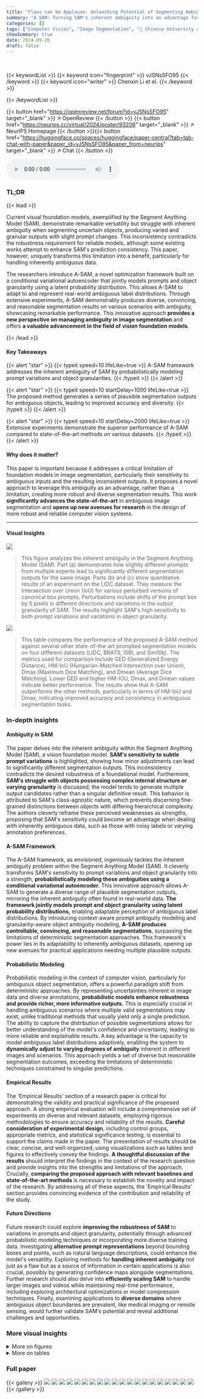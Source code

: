 ```yaml
---
title: "Flaws can be Applause: Unleashing Potential of Segmenting Ambiguous Objects in SAM"
summary: "A-SAM: Turning SAM's inherent ambiguity into an advantage for controllable, diverse, and convincing ambiguous object segmentation."
categories: []
tags: ["Computer Vision", "Image Segmentation", "🏢 Chinese University of Hong Kong",]
showSummary: true
date: 2024-09-26
draft: false
---
```


<br>

{{< keywordList >}}
{{< keyword icon="fingerprint" >}} vJSNsSFO95 {{< /keyword >}}
{{< keyword icon="writer" >}} Chenxin Li et el. {{< /keyword >}}
 
{{< /keywordList >}}

{{< button href="https://openreview.net/forum?id=vJSNsSFO95" target="_blank" >}}
↗ OpenReview
{{< /button >}}
{{< button href="https://neurips.cc/virtual/2024/poster/93206" target="_blank" >}}
↗ NeurIPS Homepage
{{< /button >}}{{< button href="https://huggingface.co/spaces/huggingface/paper-central?tab=tab-chat-with-paper&paper_id=vJSNsSFO95&paper_from=neurips" target="_blank" >}}
↗ Chat
{{< /button >}}



<audio controls>
    <source src="https://ai-paper-reviewer.com/vJSNsSFO95/podcast.wav" type="audio/wav">
    Your browser does not support the audio element.
</audio>


### TL;DR


{{< lead >}}

Current visual foundation models, exemplified by the Segment Anything Model (SAM), demonstrate remarkable versatility but struggle with inherent ambiguity when segmenting uncertain objects, producing varied and granular outputs with slight prompt changes. This inconsistency contradicts the robustness requirement for reliable models, although some existing works attempt to enhance SAM's prediction consistency. This paper, however, uniquely transforms this limitation into a benefit, particularly for handling inherently ambiguous data. 

The researchers introduce A-SAM, a novel optimization framework built on a conditional variational autoencoder that jointly models prompts and object granularity using a latent probability distribution. This allows A-SAM to adapt to and represent real-world ambiguous label distributions. Through extensive experiments, A-SAM demonstrably produces diverse, convincing, and reasonable segmentation results on various scenarios with ambiguity, showcasing remarkable performance. This innovative approach **provides a new perspective on managing ambiguity in image segmentation** and offers **a valuable advancement in the field of vision foundation models**.

{{< /lead >}}


#### Key Takeaways

{{< alert "star" >}}
{{< typeit speed=10 lifeLike=true >}} A-SAM framework addresses the inherent ambiguity of SAM by probabilistically modeling prompt variations and object granularities. {{< /typeit >}}
{{< /alert >}}

{{< alert "star" >}}
{{< typeit speed=10 startDelay=1000 lifeLike=true >}} The proposed method generates a series of plausible segmentation outputs for ambiguous objects, leading to improved accuracy and diversity. {{< /typeit >}}
{{< /alert >}}

{{< alert "star" >}}
{{< typeit speed=10 startDelay=2000 lifeLike=true >}} Extensive experiments demonstrate the superior performance of A-SAM compared to state-of-the-art methods on various datasets. {{< /typeit >}}
{{< /alert >}}

#### Why does it matter?
This paper is important because it addresses a critical limitation of foundation models in image segmentation, particularly their sensitivity to ambiguous inputs and the resulting inconsistent outputs.  It proposes a novel approach to leverage this ambiguity as an advantage, rather than a limitation, creating more robust and diverse segmentation results.  This work **significantly advances the state-of-the-art** in ambiguous image segmentation and **opens up new avenues for research** in the design of more robust and reliable computer vision systems.

------
#### Visual Insights



![](https://ai-paper-reviewer.com/vJSNsSFO95/figures_1_1.jpg)

> This figure analyzes the inherent ambiguity in the Segment Anything Model (SAM).  Part (a) demonstrates how slightly different prompts from multiple experts lead to significantly different segmentation outputs for the same image. Parts (b) and (c) show quantitative results of an experiment on the LIDC dataset.  They measure the Intersection over Union (IoU)  for various perturbed versions of canonical box prompts.  Perturbations include shifts of the prompt box by 5 pixels in different directions and variations in the output granularity of SAM. The results highlight SAM's high sensitivity to both prompt variations and variations in object granularity.





![](https://ai-paper-reviewer.com/vJSNsSFO95/tables_6_1.jpg)

> This table compares the performance of the proposed A-SAM method against several other state-of-the-art prompted segmentation models on four different datasets (LIDC, BRATS, ISBI, and Sim10k).  The metrics used for comparison include GED (Generalized Energy Distance), HM-IoU (Hungarian-Matched Intersection over Union), Dmax (Maximum Dice Matching), and Dmean (Average Dice Matching).  Lower GED and higher HM-IOU, Dmax, and Dmean values indicate better performance. The results show that A-SAM outperforms the other methods, particularly in terms of HM-IoU and Dmax, indicating improved accuracy and consistency in ambiguous segmentation tasks.





### In-depth insights


#### Ambiguity in SAM
The paper delves into the inherent ambiguity within the Segment Anything Model (SAM), a vision foundation model.  **SAM's sensitivity to subtle prompt variations** is highlighted, showing how minor adjustments can lead to significantly different segmentation outputs. This inconsistency contradicts the desired robustness of a foundational model.  Furthermore, **SAM's struggle with objects possessing complex internal structure or varying granularity** is discussed; the model tends to generate multiple output candidates rather than a singular definitive result. This behavior is attributed to SAM's class-agnostic nature, which prevents discerning fine-grained distinctions between objects with differing hierarchical complexity. The authors cleverly reframe these perceived weaknesses as strengths, proposing that SAM's sensitivity could become an advantage when dealing with inherently ambiguous data, such as those with noisy labels or varying annotation preferences.

#### A-SAM Framework
The A-SAM framework, as envisioned, ingeniously tackles the inherent ambiguity problem within the Segment Anything Model (SAM).  It cleverly transforms SAM's sensitivity to prompt variations and object granularity into a strength, **probabilistically modeling these ambiguities using a conditional variational autoencoder.** This innovative approach allows A-SAM to generate a diverse range of plausible segmentation outputs, mirroring the inherent ambiguity often found in real-world data.  **The framework jointly models prompt and object granularity using latent probability distributions,** enabling adaptable perception of ambiguous label distributions. By introducing context-aware prompt ambiguity modeling and granularity-aware object ambiguity modeling, **A-SAM produces controllable, convincing, and reasonable segmentations**, surpassing the limitations of deterministic segmentation approaches.  This framework's power lies in its adaptability to inherently ambiguous datasets, opening up new avenues for practical applications needing multiple plausible outputs.

#### Probabilistic Modeling
Probabilistic modeling in the context of computer vision, particularly for ambiguous object segmentation, offers a powerful paradigm shift from deterministic approaches.  By representing uncertainties inherent in image data and diverse annotations, **probabilistic models enhance robustness and provide richer, more informative outputs.**  This is especially crucial in handling ambiguous scenarios where multiple valid segmentations may exist, unlike traditional methods that usually yield only a single prediction.  The ability to capture the distribution of possible segmentations allows for better understanding of the model's confidence and uncertainty, leading to more reliable and explainable results.  A key advantage is the capacity to model ambiguous label distributions adaptively, enabling the system to **dynamically adjust to varying degrees of ambiguity** inherent in different images and scenarios.  This approach yields a set of diverse but reasonable segmentation outcomes, exceeding the limitations of deterministic techniques constrained to singular predictions.

#### Empirical Results
The 'Empirical Results' section of a research paper is critical for demonstrating the validity and practical significance of the proposed approach.  A strong empirical evaluation will include a comprehensive set of experiments on diverse and relevant datasets, employing rigorous methodologies to ensure accuracy and reliability of the results. **Careful consideration of experimental design**, including control groups, appropriate metrics, and statistical significance testing, is essential to support the claims made in the paper.  The presentation of results should be clear, concise, and well-organized, using visualizations such as tables and figures to effectively convey the findings.  **A thoughtful discussion of the results** should interpret the findings in the context of the research question and provide insights into the strengths and limitations of the approach.  Crucially, **comparing the proposed approach with relevant baselines and state-of-the-art methods** is necessary to establish the novelty and impact of the research. By addressing all of these aspects, the 'Empirical Results' section provides convincing evidence of the contribution and reliability of the study.

#### Future Directions
Future research could explore **improving the robustness of SAM** to variations in prompts and object granularity, potentially through advanced probabilistic modeling techniques or incorporating more diverse training data.  Investigating **alternative prompt representations** beyond bounding boxes and points, such as natural language descriptions, could enhance the model's versatility.  Exploring methods for **handling inherent ambiguity** not just as a flaw but as a source of information in certain applications is also crucial, possibly by generating confidence maps alongside segmentations.  Further research should also delve into **efficiently scaling SAM** to handle larger images and videos while maintaining real-time performance, including exploring architectural optimizations or model compression techniques. Finally, examining applications to **diverse domains** where ambiguous object boundaries are prevalent, like medical imaging or remote sensing, would further validate SAM's potential and reveal additional challenges and opportunities.


### More visual insights

<details>
<summary>More on figures
</summary>


![](https://ai-paper-reviewer.com/vJSNsSFO95/figures_3_1.jpg)

> This figure illustrates the training pipeline of the A-SAM framework.  It shows how the framework probabilistically models both prompt and object-level ambiguity.  The process involves using a prompt encoder and image encoder to generate embeddings which are then input to a Prompt Generation Network (PGN) and an Image Generation Network (IGN).  These networks model the latent distribution of prompts and object granularities, respectively.  The output of PGN and IGN, along with the SAM embeddings, are used to generate mask outputs which are then compared to the ground truth using a cross-entropy loss.  The entire process is optimized using a variational autoencoder approach. Two posterior networks, one for prompts and one for images, are used during training to guide the learning process and ensure the generated distributions are aligned with the ground truth. The model's ability to generate diverse and reasonable segmentations results from this probabilistic modeling of ambiguity.


![](https://ai-paper-reviewer.com/vJSNsSFO95/figures_6_1.jpg)

> This figure presents a qualitative comparison of the proposed A-SAM model with other prompted segmentation methods (SegGPT, SEEM, and SAM) for ambiguous segmentation tasks.  It shows the segmentation results for several examples, including the ground truth segmentation labels provided by multiple experts, highlighting how A-SAM handles ambiguities more effectively by generating a range of plausible segmentations instead of a single, potentially inaccurate one. The results from the other methods are shown for comparison, demonstrating limitations in dealing with ambiguous object boundaries and prompt variations.


![](https://ai-paper-reviewer.com/vJSNsSFO95/figures_7_1.jpg)

> This figure compares the results of different ambiguous image segmentation methods, including PixelSeg, Mose, and the proposed A-SAM method, with the ground truth.  It visually demonstrates the ability of A-SAM to generate multiple plausible segmentations for ambiguous objects, showing a greater variety and accuracy compared to other methods.


![](https://ai-paper-reviewer.com/vJSNsSFO95/figures_8_1.jpg)

> This figure shows the robustness of the proposed A-SAM framework and the baseline SAM model against different prompt perturbations.  The x-axis represents the type of perturbation applied to the prompts (Shift, Scale, Shift&Scale, Shift+, Scale+, Shift+&Scale+), while the y-axis shows the Intersection over Union (IoU) metric. The blue line represents the performance of the SAM model, while the red line represents the performance of the A-SAM model. The dashed lines represent the performance of both models under standard prompts, which serves as an upper bound for comparison. The results demonstrate that the A-SAM model is more robust to prompt variations than the SAM model, maintaining a higher IoU even under severe perturbations.


![](https://ai-paper-reviewer.com/vJSNsSFO95/figures_15_1.jpg)

> This figure shows a qualitative comparison of the proposed A-SAM model with other prompted segmentation models on ambiguous segmentation tasks. It displays the results of three different models (SegGPT, SEEM, and SAM) compared with the ground truth annotations. Each model's outputs are shown alongside the corresponding ground truth for three different ambiguous examples. This helps to visually demonstrate the strengths and limitations of each model in handling ambiguous segmentation scenarios.


![](https://ai-paper-reviewer.com/vJSNsSFO95/figures_16_1.jpg)

> This figure shows a qualitative comparison of different segmentation models on ambiguous segmentation tasks.  It includes three ground truth expert labels for comparison and showcases sampled segmentation masks generated by each model (SAM w/ Box Shift, SEEM w/ Mask Shift, and the proposed A-SAM method). The visual comparison highlights the differences in accuracy and diversity of results between the models.


</details>




<details>
<summary>More on tables
</summary>


![](https://ai-paper-reviewer.com/vJSNsSFO95/tables_7_1.jpg)
> This table presents a quantitative comparison of the proposed A-SAM model against several state-of-the-art methods for ambiguous image segmentation on the ISBI dataset.  The metrics used for comparison are GED (Generalized Energy Distance), HM-IOU (Hungarian-Matched Intersection over Union), and Dmax (Maximum Dice Matching). Lower GED values indicate better performance, while higher HM-IOU and Dmax values represent improved segmentation accuracy.  The results highlight the superior performance of A-SAM compared to other approaches in achieving both accurate and diverse segmentation outputs, especially in the challenging scenarios involving ambiguity.

![](https://ai-paper-reviewer.com/vJSNsSFO95/tables_7_2.jpg)
> This table presents a quantitative comparison of the proposed A-SAM model against several other methods for ambiguous image segmentation on the ISBI dataset.  The metrics used for comparison are GED (Generalized Energy Distance), HM-IOU (Hungarian-Matched Intersection over Union), Dmax (Maximum Dice Matching), and Dmean (Average Dice Matching).  Lower GED values indicate better performance, while higher values for HM-IOU, Dmax, and Dmean are preferred. The results show that A-SAM outperforms the other methods across all metrics.

![](https://ai-paper-reviewer.com/vJSNsSFO95/tables_7_3.jpg)
> This table presents a quantitative comparison of the proposed A-SAM model with several state-of-the-art ambiguous image segmentation methods on the SIM 10k dataset. The metrics used for comparison are GED (Generalized Energy Distance), HM-IoU (Hungarian-Matched Intersection over Union), Dmax (Maximum Dice Matching), and Dmean (Average Dice Matching).  Lower GED, higher HM-IoU, Dmax, and Dmean values indicate better performance.  The results show that A-SAM outperforms other methods in terms of these metrics, demonstrating its effectiveness in handling ambiguous segmentations.

![](https://ai-paper-reviewer.com/vJSNsSFO95/tables_8_1.jpg)
> This table presents the results of an ablation study conducted to evaluate the impact of each key component in the proposed A-SAM framework. The study removes one component at a time (No Ambiguity Modeling, No Object Ambiguity, No Prompt Ambiguity, No Posterior Distillation) and compares the performance with the full A-SAM model (A-SAM (Ours)). The performance is measured using four metrics: GED (Generalized Energy Distance), HM-IOU (Hungarian-Matched Intersection over Union), Dmax (Maximum Dice Matching), and Dmean (Average Dice Matching). The results demonstrate the contribution of each component to the overall performance of the A-SAM framework.

</details>




### Full paper

{{< gallery >}}
<img src="https://ai-paper-reviewer.com/vJSNsSFO95/1.png" class="grid-w50 md:grid-w33 xl:grid-w25" />
<img src="https://ai-paper-reviewer.com/vJSNsSFO95/2.png" class="grid-w50 md:grid-w33 xl:grid-w25" />
<img src="https://ai-paper-reviewer.com/vJSNsSFO95/3.png" class="grid-w50 md:grid-w33 xl:grid-w25" />
<img src="https://ai-paper-reviewer.com/vJSNsSFO95/4.png" class="grid-w50 md:grid-w33 xl:grid-w25" />
<img src="https://ai-paper-reviewer.com/vJSNsSFO95/5.png" class="grid-w50 md:grid-w33 xl:grid-w25" />
<img src="https://ai-paper-reviewer.com/vJSNsSFO95/6.png" class="grid-w50 md:grid-w33 xl:grid-w25" />
<img src="https://ai-paper-reviewer.com/vJSNsSFO95/7.png" class="grid-w50 md:grid-w33 xl:grid-w25" />
<img src="https://ai-paper-reviewer.com/vJSNsSFO95/8.png" class="grid-w50 md:grid-w33 xl:grid-w25" />
<img src="https://ai-paper-reviewer.com/vJSNsSFO95/9.png" class="grid-w50 md:grid-w33 xl:grid-w25" />
<img src="https://ai-paper-reviewer.com/vJSNsSFO95/10.png" class="grid-w50 md:grid-w33 xl:grid-w25" />
<img src="https://ai-paper-reviewer.com/vJSNsSFO95/11.png" class="grid-w50 md:grid-w33 xl:grid-w25" />
<img src="https://ai-paper-reviewer.com/vJSNsSFO95/12.png" class="grid-w50 md:grid-w33 xl:grid-w25" />
<img src="https://ai-paper-reviewer.com/vJSNsSFO95/13.png" class="grid-w50 md:grid-w33 xl:grid-w25" />
<img src="https://ai-paper-reviewer.com/vJSNsSFO95/14.png" class="grid-w50 md:grid-w33 xl:grid-w25" />
<img src="https://ai-paper-reviewer.com/vJSNsSFO95/15.png" class="grid-w50 md:grid-w33 xl:grid-w25" />
<img src="https://ai-paper-reviewer.com/vJSNsSFO95/16.png" class="grid-w50 md:grid-w33 xl:grid-w25" />
<img src="https://ai-paper-reviewer.com/vJSNsSFO95/17.png" class="grid-w50 md:grid-w33 xl:grid-w25" />
<img src="https://ai-paper-reviewer.com/vJSNsSFO95/18.png" class="grid-w50 md:grid-w33 xl:grid-w25" />
<img src="https://ai-paper-reviewer.com/vJSNsSFO95/19.png" class="grid-w50 md:grid-w33 xl:grid-w25" />
<img src="https://ai-paper-reviewer.com/vJSNsSFO95/20.png" class="grid-w50 md:grid-w33 xl:grid-w25" />
{{< /gallery >}}